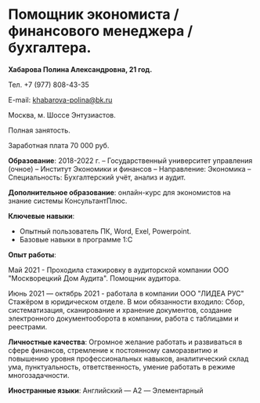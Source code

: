 # Помощник экономиста / финансового менеджера / бухгалтера.

<b>Хабарова Полина Александровна, 21 год.</b>

Тел. +7 (977) 808-43-35

E-mail: khabarova-polina@bk.ru

Москва, м. Шоссе Энтузиастов.

Полная занятость.

Заработная плата 70 000 руб.

<b>Образование</b>:
2018-2022 г. – Государственный университет управления (очное) – Институт Экономики и финансов – Направление: Экономика – Специальность: Бухгалтерский учёт, анализ и аудит.

<b>Дополнительное образование</b>: онлайн-курс для экономистов на знание системы КонсультантПлюс.

<b>Ключевые навыки</b>:
* Опытный пользователь ПК, Word, Exel, Powerpoint.
* Базовые навыки в программе 1:С

<b>Опыт работы</b>:

Май 2021 - Проходила стажировку в аудиторской компании ООО "Москворецкий Дом Аудита". Помощник аудитора.

Июнь 2021 — октябрь 2021 - работала в компании ООО "ЛИДЕА РУС" Стажёром в юридическом отделе. В мои обязанности входило: Сбор, систематизация, сканирование и хранение документов, создание электронного документооборота в компании, работа с таблицами и реестрами.

<b>Личностные качества</b>: Огромное желание работать и развиваться в сфере финансов, стремление к постоянному саморазвитию и повышению уровня профессиональных навыков, аналитический склад ума, пунктуальность, ответственность, умение работать в режиме многозадачности.

<b>Иностранные языки</b>: Английский — A2 — Элементарный
